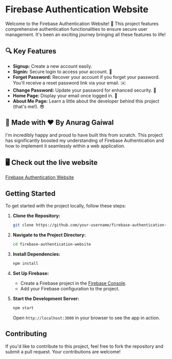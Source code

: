 # Firebase Authentication Website

Welcome to the Firebase Authentication Website! 🎉 This project features comprehensive authentication functionalities to ensure secure user management. It's been an exciting journey bringing all these features to life!

## 🔍 Key Features

- **Signup:** Create a new account easily.
- **Signin:** Secure login to access your account. 🔐
- **Forget Password:** Recover your account if you forget your password. You'll receive a reset password link via your email. ✉️
- **Change Password:** Update your password for enhanced security. 📝
- **Home Page:** Display your email once logged in. 🫠
- **About Me Page:** Learn a little about the developer behind this project (that's me!). 😎

## 🌟 Made with ❤️ By Anurag Gaiwal

I'm incredibly happy and proud to have built this from scratch. This project has significantly boosted my understanding of Firebase Authentication and how to implement it seamlessly within a web application.

## 🖥️ Check out the live website

[Firebase Authentication Website](https://lnkd.in/dceMUZhh)

## Getting Started

To get started with the project locally, follow these steps:

1. **Clone the Repository:**

   ```bash
   git clone https://github.com/your-username/firebase-authentication-website.git
   ```

2. **Navigate to the Project Directory:**

   ```bash
   cd firebase-authentication-website
   ```

3. **Install Dependencies:**

   ```bash
   npm install
   ```

4. **Set Up Firebase:**

   - Create a Firebase project in the [Firebase Console](https://console.firebase.google.com/).
   - Add your Firebase configuration to the project.

5. **Start the Development Server:**

   ```bash
   npm start
   ```

   Open `http://localhost:3000` in your browser to see the app in action.

## Contributing

If you'd like to contribute to this project, feel free to fork the repository and submit a pull request. Your contributions are welcome!
